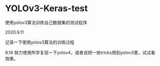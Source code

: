 # YOLOv3-Keras-test

使用yolov3算法训练自己数据集的测试程序

2020.9.11

记录一下使用yolov3算法的训练过程

9.14
努力使用所学复现一下yolov4，或者说把一些tricks用到yolov3里，试试看效果。
